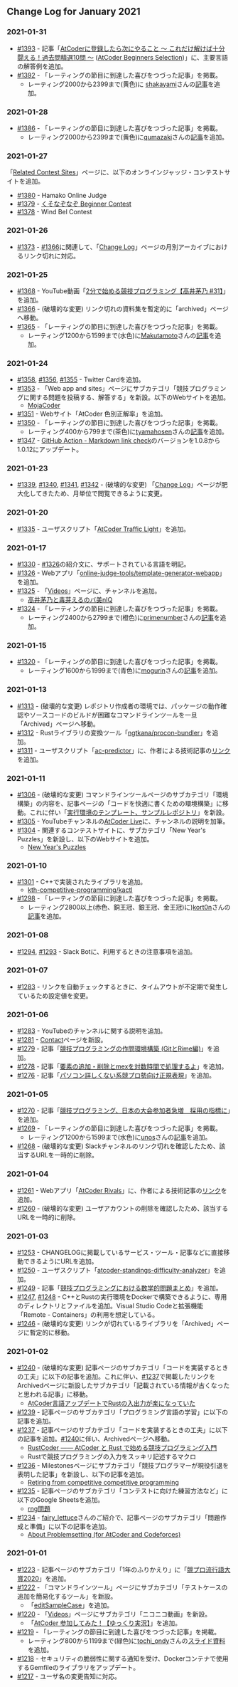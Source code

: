 ## Change Log for January 2021

### 2021-01-31

- [#1393](https://github.com/KATO-Hiro/AtCoderClans/pull/1393) - 記事「[AtCoderに登録したら次にやること ～ これだけ解けば十分闘える！過去問精選10問 ～](https://qiita.com/drken/items/fd4e5e3630d0f5859067) ([AtCoder Beginners Selection](https://atcoder.jp/contests/abs))」に、主要言語の解答例を追加。
- [#1392](https://github.com/KATO-Hiro/AtCoderClans/pull/1392) - 「レーティングの節目に到達した喜びをつづった記事」を掲載。
  - レーティング2000から2399まで(黄色)に [shakayami](https://atcoder.jp/users/shakayami)さんの[記事](https://shakayami.hatenablog.com/entry/2020/12/06/020255)を追加。

### 2021-01-28

- [#1386](https://github.com/KATO-Hiro/AtCoderClans/pull/1386) - 「レーティングの節目に到達した喜びをつづった記事」を掲載。
  - レーティング2000から2399まで(黄色)に[qumazaki](https://atcoder.jp/users/qumazaki)さんの[記事](https://qumazaki.hatenablog.com/entry/2021/01/27/224139)を追加。

### 2021-01-27

「[Related Contest Sites](https://kato-hiro.github.io/AtCoderClans/related_contest_sites)」ページに、以下のオンラインジャッジ・コンテストサイトを追加。

- [#1380](https://github.com/KATO-Hiro/AtCoderClans/pull/1380) - Hamako Online Judge
- [#1379](https://github.com/KATO-Hiro/AtCoderClans/pull/1379) - [くそなぞなぞ Beginner Contest](https://twitter.com/BeginnerContest)
- [#1378](https://github.com/KATO-Hiro/AtCoderClans/pull/1378) - Wind Bel Contest

### 2021-01-26

- [#1373](https://github.com/KATO-Hiro/AtCoderClans/pull/1373) - [#1366](https://github.com/KATO-Hiro/AtCoderClans/pull/1366)に関連して、「[Change Log](https://kato-hiro.github.io/AtCoderClans/CHANGELOG)」ページの月別アーカイブにおけるリンク切れに対応。

### 2021-01-25

- [#1368](https://github.com/KATO-Hiro/AtCoderClans/pull/1368) - YouTube動画「[2分で始める競技プログラミング【高井茅乃 #31】](https://www.youtube.com/watch?v=F4_1yWI5Z-Y&feature=youtu.be)」を追加。
- [#1366](https://github.com/KATO-Hiro/AtCoderClans/pull/1366) - (破壊的な変更) リンク切れの資料集を暫定的に「archived」ページへ移動。
- [#1365](https://github.com/KATO-Hiro/AtCoderClans/pull/1365) - 「レーティングの節目に到達した喜びをつづった記事」を掲載。
  - レーティング1200から1599まで(水色)に[Makutamoto](https://atcoder.jp/users/Makutamoto)さんの[記事](https://qiita.com/makutamoto/items/46aad858376ea8768ec1?utm_content=bufferbfdce&utm_medium)を追加。

### 2021-01-24

- [#1358](https://github.com/KATO-Hiro/AtCoderClans/pull/1358), [#1356](https://github.com/KATO-Hiro/AtCoderClans/pull/1356), [#1355](https://github.com/KATO-Hiro/AtCoderClans/pull/1355) - Twitter Cardを追加。
- [#1353](https://github.com/KATO-Hiro/AtCoderClans/pull/1353) - 「Web app and sites」ページにサブカテゴリ「競技プログラミングに関する問題を投稿する、解答する」を新設。以下のWebサイトを追加。
  - [MojaCoder](https://mojacoder.app/)
- [#1351](https://github.com/KATO-Hiro/AtCoderClans/pull/1351) - Webサイト「AtCoder 色別正解率」を追加。
- [#1350](https://github.com/KATO-Hiro/AtCoderClans/pull/1350) - 「レーティングの節目に到達した喜びをつづった記事」を掲載。
  - レーティング400から799まで(茶色)に[tyamahosen](https://atcoder.jp/users/tyamahosen)さんの[記事](https://segment-three.hatenablog.com/entry/2021/01/24/171947)を追加。
- [#1347](https://github.com/KATO-Hiro/AtCoderClans/pull/1347) - [GitHub Action - Markdown link check](https://github.com/gaurav-nelson/github-action-markdown-link-check)のバージョンを1.0.8から1.0.12にアップデート。

### 2021-01-23

- [#1339](https://github.com/KATO-Hiro/AtCoderClans/pull/1339), [#1340](https://github.com/KATO-Hiro/AtCoderClans/pull/1340), [#1341](https://github.com/KATO-Hiro/AtCoderClans/pull/1341), [#1342](https://github.com/KATO-Hiro/AtCoderClans/pull/1342) - (破壊的な変更) 「[Change Log](https://kato-hiro.github.io/AtCoderClans/CHANGELOG)」ページが肥大化してきたため、月単位で閲覧できるように変更。

### 2021-01-20

- [#1335](https://github.com/KATO-Hiro/AtCoderClans/pull/1335) - ユーザスクリプト「[AtCoder Traffic Light](https://greasyfork.org/ja/scripts/420136-atcoder-traffic-light)」を追加。

### 2021-01-17

- [#1330](https://github.com/KATO-Hiro/AtCoderClans/pull/1330) - [#1326](https://github.com/KATO-Hiro/AtCoderClans/pull/1326)の紹介文に、サポートされている言語を明記。
- [#1326](https://github.com/KATO-Hiro/AtCoderClans/pull/1326) - Webアプリ「[online-judge-tools/template-generator-webapp](https://online-judge-tools.github.io/template-generator-webapp/)」を追加。
- [#1325](https://github.com/KATO-Hiro/AtCoderClans/pull/1325) - 「[Videos](https://kato-hiro.github.io/AtCoderClans/videos)」ページに、チャンネルを追加。
  - [高井茅乃と毒芽えるのバ美nIQ](https://www.youtube.com/channel/UCTOxnI3eOI_o1HRgzq-LEZw/playlists)
- [#1324](https://github.com/KATO-Hiro/AtCoderClans/pull/1324) - 「レーティングの節目に到達した喜びをつづった記事」を掲載。
  - レーティング2400から2799まで(橙色)に[primenumber](https://atcoder.jp/users/primenumber)さんの[記事](https://primenumber.hatenadiary.jp/entry/2021/01/17/063650)を追加。

### 2021-01-15

- [#1320](https://github.com/KATO-Hiro/AtCoderClans/pull/1320) - 「レーティングの節目に到達した喜びをつづった記事」を掲載。
  - レーティング1600から1999まで(青色)に[mogurin](https://atcoder.jp/users/mogurin)さんの[記事](https://mogurin1000000007.hatenablog.com/entry/2021/01/13/074016)を追加。

### 2021-01-13

- [#1313](https://github.com/KATO-Hiro/AtCoderClans/pull/1313) - (破壊的な変更) レポジトリ作成者の環境では、パッケージの動作確認やソースコードのビルドが困難なコマンドラインツールを一旦「Archived」ページへ移動。
- [#1312](https://github.com/KATO-Hiro/AtCoderClans/pull/1312) - Rustライブラリの変換ツール「[ngtkana/procon-bundler](https://github.com/ngtkana/procon-bundler)」を追加。
- [#1311](https://github.com/KATO-Hiro/AtCoderClans/pull/1311) - ユーザスクリプト「[ac-predictor](https://greasyfork.org/ja/scripts/369954-ac-predictor)」に、作者による技術記事の[リンク](https://qiita.com/keymoon/items/e83259f882f26c8f10a1)を追加。

### 2021-01-11

- [#1306](https://github.com/KATO-Hiro/AtCoderClans/pull/1306) - (破壊的な変更) コマンドラインツールページのサブカテゴリ「環境構築」の内容を、記事ページの「コードを快適に書くための環境構築」に移動。これに伴い「[実行環境のテンプレート、サンプルレポジトリ](https://kato-hiro.github.io/AtCoderClans/media#%E5%AE%9F%E8%A1%8C%E7%92%B0%E5%A2%83%E3%81%AE%E3%83%86%E3%83%B3%E3%83%97%E3%83%AC%E3%83%BC%E3%83%88%E3%82%B5%E3%83%B3%E3%83%97%E3%83%AB%E3%83%AC%E3%83%9D%E3%82%B8%E3%83%88%E3%83%AA)」を新設。
- [#1305](https://github.com/KATO-Hiro/AtCoderClans/pull/1305) - YouTubeチャンネルの[AtCoder Live](https://www.youtube.com/channel/UCtG3StnbhxHxXfE6Q4cPZwQ)に、チャンネルの説明を加筆。
- [#1304](https://github.com/KATO-Hiro/AtCoderClans/pull/1304) - 関連するコンテストサイトに、サブカテゴリ「New Year's Puzzles」を新設し、以下のWebサイトを追加。
  - [New Year's Puzzles](https://nyp.snuke.org/)

### 2021-01-10

- [#1301](https://github.com/KATO-Hiro/AtCoderClans/pull/1301) - C++で実装されたライブラリを追加。
  - [kth-competitive-programming/kactl](https://github.com/kth-competitive-programming/kactl)
- [#1298](https://github.com/KATO-Hiro/AtCoderClans/pull/1298) - 「レーティングの節目に到達した喜びをつづった記事」を掲載。
  - レーティング2800以上(赤色、銅王冠、銀王冠、金王冠)に)[kort0n](https://atcoder.jp/users/kort0n)さんの[記事](https://kort0n.hatenablog.com/entry/2021/01/10/065058)を追加。

### 2021-01-08

- [#1294](https://github.com/KATO-Hiro/AtCoderClans/pull/1294), [#1293](https://github.com/KATO-Hiro/AtCoderClans/pull/1293) - Slack Botに、利用するときの注意事項を追加。

### 2021-01-07

- [#1283](https://github.com/KATO-Hiro/AtCoderClans/pull/1288) - リンクを自動チェックするときに、タイムアウトが不定期で発生しているため設定値を変更。

### 2021-01-06

- [#1283](https://github.com/KATO-Hiro/AtCoderClans/pull/1283) - YouTubeのチャンネルに関する説明を追加。
- [#1281](https://github.com/KATO-Hiro/AtCoderClans/pull/1281) - [Contact](https://kato-hiro.github.io/AtCoderClans/contact)ページを新設。
- [#1279](https://github.com/KATO-Hiro/AtCoderClans/pull/1279) - 記事「[競技プログラミングの作問環境構築 (GitとRime編)](https://wakuwinmail.hatenablog.com/entry/2020/12/05/015747)」を追加。
- [#1278](https://github.com/KATO-Hiro/AtCoderClans/pull/1278) - 記事「[要素の追加・削除とmexを対数時間で処理するよ](https://rsk0315.hatenablog.com/entry/2020/10/11/125049)」を追加。
- [#1276](https://github.com/KATO-Hiro/AtCoderClans/pull/1276) - 記事「[パソコン詳しくない系競プロ勢向け正規表現](https://snuke.hatenablog.com/entry/2017/12/27/191600)」を追加。

### 2021-01-05

- [#1270](https://github.com/KATO-Hiro/AtCoderClans/pull/1270) - 記事「[競技プログラミング、日本の大会参加者急増　採用の指標に](https://www.chunichi.co.jp/article/180774)」を追加。
- [#1269](https://github.com/KATO-Hiro/AtCoderClans/pull/1269) - 「レーティングの節目に到達した喜びをつづった記事」を掲載。
  - レーティング1200から1599まで(水色)に[unos](https://atcoder.jp/users/unos)さんの[記事](https://unosss.hatenablog.com/entry/2020/07/06/194805)を追加。
- [#1268](https://github.com/KATO-Hiro/AtCoderClans/pull/1268) - (破壊的な変更) Slackチャンネルのリンク切れを確認したため、該当するURLを一時的に削除。

### 2021-01-04

<!-- markdown-link-check-disable -->

- [#1261](https://github.com/KATO-Hiro/AtCoderClans/pull/1261) - Webアプリ「[AtCoder Rivals](https://atcoder-rivals.web.app/)」に、作者による技術記事の[リンク](https://note.com/sacckey/n/nf0b7ed1e9d1a)を追加。
- [#1260](https://github.com/KATO-Hiro/AtCoderClans/pull/1260) - (破壊的な変更) ユーザアカウントの削除を確認したため、該当するURLを一時的に削除。

<!-- markdown-link-check-enable -->

### 2021-01-03

- [#1253](https://github.com/KATO-Hiro/AtCoderClans/pull/1253) - CHANGELOGに掲載しているサービス・ツール・記事などに直接移動できるようにURLを追加。
- [#1250](https://github.com/KATO-Hiro/AtCoderClans/pull/1250) - ユーザスクリプト「[atcoder-standings-difficulty-analyzer](https://greasyfork.org/ja/scripts/419541-atcoder-standings-difficulty-analyzer)」を追加。
- [#1249](https://github.com/KATO-Hiro/AtCoderClans/pull/1249) - 記事「[競技プログラミングにおける数学的問題まとめ](https://blog.hamayanhamayan.com/entry/2017/10/14/125941)」を追加。
- [#1247](https://github.com/KATO-Hiro/AtCoderClans/pull/1247), [#1248](https://github.com/KATO-Hiro/AtCoderClans/pull/1248) - C++とRustの実行環境をDockerで構築できるように、専用のディレクトリとファイルを追加。Visual Studio Codeと拡張機能「Remote - Containers」の利用を想定している。
- [#1246](https://github.com/KATO-Hiro/AtCoderClans/pull/1246) - (破壊的な変更) リンクが切れているライブラリを「Archived」ページに暫定的に移動。

### 2021-01-02

- [#1240](https://github.com/KATO-Hiro/AtCoderClans/pull/1240) - (破壊的な変更) 記事ページのサブカテゴリ「コードを実装するときの工夫」に以下の記事を追加。これに伴い、[#1237](https://github.com/KATO-Hiro/AtCoderClans/pull/1237)で掲載したリンクをArchivedページに新設したサブカテゴリ「記載されている情報が古くなったと思われる記事」に移動。
  - [AtCoder言語アップデートでRustの入出力が楽になっていた](https://qiita.com/koji-cw/items/0cce3b075faffe5e50ed)
- [#1239](https://github.com/KATO-Hiro/AtCoderClans/pull/1239) - 記事ページのサブカテゴリ「プログラミング言語の学習」に以下の記事を追加。
- [#1237](https://github.com/KATO-Hiro/AtCoderClans/pull/1237) - 記事ページのサブカテゴリ「コードを実装するときの工夫」に以下の記事を追加。[#1240](https://github.com/KATO-Hiro/AtCoderClans/pull/1240)に伴い、Archivedページへ移動。
  - [RustCoder ―― AtCoder と Rust で始める競技プログラミング入門](https://zenn.dev/toga/books/rust-atcoder)
  - Rustで競技プログラミングの入力をスッキリ記述するマクロ
- [#1236](https://github.com/KATO-Hiro/AtCoderClans/pull/1236) - Milestonesページにサブカテゴリ「競技プログラマーが現役引退を表明した記事」を新設し、以下の記事を追加。
  - [Retiring from competitive competitive programming](https://codeforces.com/blog/entry/86174)
- [#1235](https://github.com/KATO-Hiro/AtCoderClans/pull/1235) - 記事ページのサブカテゴリ「コンテストに向けた練習方法など」に以下のGoogle Sheetsを追加。
  - [rng問題](https://docs.google.com/spreadsheets/d/1-dwOvCUGF7ITCYXg2LUFo0YqvZc7PTNX3jz1USuXuBE/edit#gid=0)
- [#1234](https://github.com/KATO-Hiro/AtCoderClans/pull/1234) - [fairy_lettuce](https://atcoder.jp/users/fairy_lettuce)さんのご紹介で、記事ページのサブカテゴリ「問題作成と準備」に以下の記事を追加。
  - [About Problemsetting (for AtCoder and Codeforces)](https://codeforces.com/blog/entry/85424?locale=en)

### 2021-01-01

- [#1223](https://github.com/KATO-Hiro/AtCoderClans/pull/1223) - 記事ページのサブカテゴリ「1年のふりかえり」に「[競プロ流行語大賞2020](https://twitter.com/dem08656775/status/1344569069857488896)」を追加。
- [#1222](https://github.com/KATO-Hiro/AtCoderClans/pull/1222) - 「コマンドラインツール」ページにサブカテゴリ「テストケースの追加を簡易化するツール」を新設。
  - 「[editSampleCase](https://marketplace.visualstudio.com/items?itemName=imomo.editsamplecase)」を追加。
- [#1220](https://github.com/KATO-Hiro/AtCoderClans/pull/1220) - 「[Videos](https://kato-hiro.github.io/AtCoderClans/videos)」ページにサブカテゴリ「ニコニコ動画」を新設。
  - 「[AtCoder 参加してみた！【ゆっくり実況】](https://www.nicovideo.jp/series/140853)」を追加。
- [#1219](https://github.com/KATO-Hiro/AtCoderClans/pull/1219) - 「レーティングの節目に到達した喜びをつづった記事」を掲載。
  - レーティング800から1199まで(緑色)に[tochi_ondy](https://atcoder.jp/users/tochi_ondy)さんの[スライド資料](https://tochi-y.github.io/slides/2020-12-29_atcoder/export/index.html#/)を追加。
- [#1218](https://github.com/KATO-Hiro/AtCoderClans/pull/1218) - セキュリティの脆弱性に関する通知を受け、Dockerコンテナで使用するGemfileのライブラリをアップデート。
- [#1217](https://github.com/KATO-Hiro/AtCoderClans/pull/1217) - ユーザ名の変更告知に対応。
